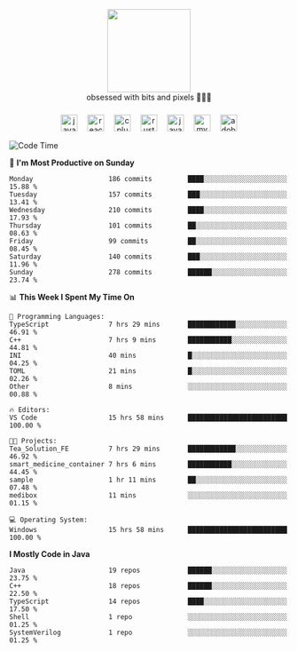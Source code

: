 


  <div align="center">
    
   <img src = "https://i.postimg.cc/W1R4TF4j/d6kpuve-c97567cf-518b-4b86-a271-5c89d88d22f7.gif"  width=150px height=150px />
 </div>

<div align="center">
  obsessed with bits and pixels 🧑‍💻🎨
</div>

  ###
<div align="center">
 <img src="https://cdn.jsdelivr.net/gh/devicons/devicon/icons/javascript/javascript-original.svg" height="30" alt="javascript logo"  />
  <img width="10" />
  <img src="https://cdn.jsdelivr.net/gh/devicons/devicon/icons/react/react-original.svg" height="30" alt="react logo"  />
  <img width="10" />
   <!--<img src="https://cdn.jsdelivr.net/gh/devicons/devicon/icons/nodejs/nodejs-original.svg" height="30" alt="nodejs logo"  />
  <img width="10" />
 <img src="https://cdn.jsdelivr.net/gh/devicons/devicon/icons/flutter/flutter-original.svg" height="30" alt="flutter logo"  />
 <img width="10" />-->
  <img src="https://cdn.jsdelivr.net/gh/devicons/devicon/icons/cplusplus/cplusplus-original.svg" height="30" alt="cpluplus logo"  />
  <img width="10" />
    <img src="https://cdn.jsdelivr.net/gh/devicons/devicon/icons/rust/rust-original.svg" height="30" alt="rust logo"  />
  <img width="10" />
  <img src="https://cdn.jsdelivr.net/gh/devicons/devicon/icons/java/java-original.svg" height="30" alt="java logo"  />
  <img width="10" />
  <img src="https://skillicons.dev/icons?i=mysql" height="30" alt="mysql logo"  />
  <img width="10" />
  <img src="https://skillicons.dev/icons?i=pr" height="30" alt="adobepremierepro logo"  />
</div>

<!--START_SECTION:waka-->
![Code Time](http://img.shields.io/badge/Code%20Time-2%2C116%20hrs%2050%20mins-blue)

📅 **I'm Most Productive on Sunday** 

```text
Monday                   186 commits         ████░░░░░░░░░░░░░░░░░░░░░   15.88 % 
Tuesday                  157 commits         ███░░░░░░░░░░░░░░░░░░░░░░   13.41 % 
Wednesday                210 commits         ████░░░░░░░░░░░░░░░░░░░░░   17.93 % 
Thursday                 101 commits         ██░░░░░░░░░░░░░░░░░░░░░░░   08.63 % 
Friday                   99 commits          ██░░░░░░░░░░░░░░░░░░░░░░░   08.45 % 
Saturday                 140 commits         ███░░░░░░░░░░░░░░░░░░░░░░   11.96 % 
Sunday                   278 commits         ██████░░░░░░░░░░░░░░░░░░░   23.74 % 
```


📊 **This Week I Spent My Time On** 

```text
💬 Programming Languages: 
TypeScript               7 hrs 29 mins       ████████████░░░░░░░░░░░░░   46.91 % 
C++                      7 hrs 9 mins        ███████████░░░░░░░░░░░░░░   44.81 % 
INI                      40 mins             █░░░░░░░░░░░░░░░░░░░░░░░░   04.25 % 
TOML                     21 mins             █░░░░░░░░░░░░░░░░░░░░░░░░   02.26 % 
Other                    8 mins              ░░░░░░░░░░░░░░░░░░░░░░░░░   00.88 % 

🔥 Editors: 
VS Code                  15 hrs 58 mins      █████████████████████████   100.00 % 

🐱‍💻 Projects: 
Tea_Solution_FE          7 hrs 29 mins       ████████████░░░░░░░░░░░░░   46.92 % 
smart_medicine_container 7 hrs 6 mins        ███████████░░░░░░░░░░░░░░   44.45 % 
sample                   1 hr 11 mins        ██░░░░░░░░░░░░░░░░░░░░░░░   07.48 % 
medibox                  11 mins             ░░░░░░░░░░░░░░░░░░░░░░░░░   01.15 % 

💻 Operating System: 
Windows                  15 hrs 58 mins      █████████████████████████   100.00 % 
```

**I Mostly Code in Java** 

```text
Java                     19 repos            ██████░░░░░░░░░░░░░░░░░░░   23.75 % 
C++                      18 repos            ██████░░░░░░░░░░░░░░░░░░░   22.50 % 
TypeScript               14 repos            ████░░░░░░░░░░░░░░░░░░░░░   17.50 % 
Shell                    1 repo              ░░░░░░░░░░░░░░░░░░░░░░░░░   01.25 % 
SystemVerilog            1 repo              ░░░░░░░░░░░░░░░░░░░░░░░░░   01.25 % 
```




<!--END_SECTION:waka-->

